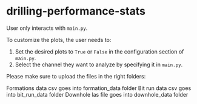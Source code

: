 # drilling-performance-stats

User only interacts with `main.py`.

To customize the plots, the user needs to:
1. Set the desired plots to `True` or `False` in the configuration section of `main.py`.
2. Select the channel they want to analyze by specifying it in `main.py`.

Please make sure to upload the files in the right folders:

Formations data csv goes into formation_data folder
Bit run data csv goes into bit_run_data folder
Downhole las file goes into downhole_data folder